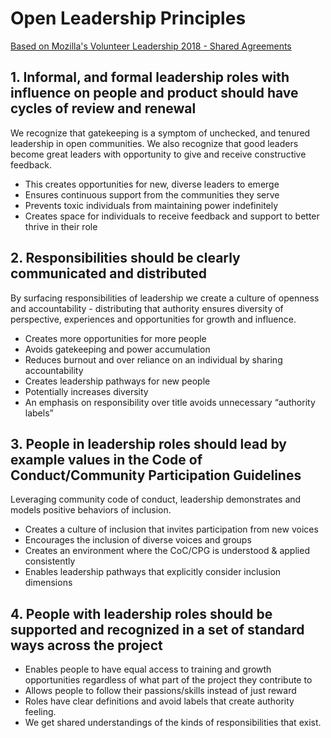 # Open Leadership Principles
[Based on Mozilla's Volunteer Leadership 2018  - Shared Agreements](https://discourse.mozilla.org/t/what-s-next-for-volunteer-leadership-in-2018-shared-agreements/25091)


## 1. Informal, and formal leadership roles with influence on people and product should have cycles of review and renewal

We recognize that gatekeeping is a symptom of unchecked, and tenured leadership in open communities.  We also recognize that good leaders become great leaders with opportunity to give and receive constructive feedback.

  * This creates opportunities for new, diverse leaders to emerge
  * Ensures continuous support from the communities they serve
  * Prevents toxic individuals from maintaining power indefinitely
  * Creates space for individuals to receive feedback and support to better thrive in their role

## 2. Responsibilities should be clearly communicated and distributed

By surfacing responsibilities of leadership we create a culture of openness and accountability - distributing that authority ensures diversity of perspective, experiences and opportunities for growth and influence.

  * Creates more opportunities for more people
  * Avoids gatekeeping and power accumulation
  * Reduces burnout and over reliance on an individual by sharing accountability
  * Creates leadership pathways for new people
  * Potentially increases diversity
  * An emphasis on responsibility over title avoids unnecessary “authority labels”


## 3. People in leadership roles should lead by example values in the Code of Conduct/Community Participation Guidelines

Leveraging community code of conduct, leadership demonstrates and models positive behaviors of inclusion.  

  * Creates a culture of inclusion that invites participation from new voices
  * Encourages the inclusion of diverse voices and groups
  * Creates an environment where the CoC/CPG is understood & applied consistently
  * Enables leadership pathways that explicitly consider inclusion dimensions

## 4. People with leadership roles should be supported and recognized in a set of standard ways across the project

  * Enables people to have equal access to training and growth opportunities regardless of what part of the project they contribute to
  * Allows people to follow their passions/skills instead of just reward
  * Roles have clear definitions and avoid labels that create authority feeling.
  * We get shared understandings of the kinds of responsibilities that exist.
